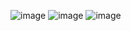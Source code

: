 ![image](https://github.com/user-attachments/assets/cbaee8e2-0c47-4852-8d0e-0a0b10a2c21e)
![image](https://github.com/user-attachments/assets/38599576-e5b2-4879-9371-fe0852d333e4)
![image](https://github.com/user-attachments/assets/7ffe2f4e-24c2-42f4-8c86-007afda526d0)
